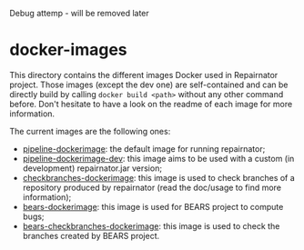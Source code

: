 Debug attemp - will be removed later
# docker-images

This directory contains the different images Docker used in Repairnator project.
Those images (except the dev one) are self-contained and can be directly build by calling `docker build <path>` without any other command before.
Don't hesitate to have a look on the readme of each image for more information.

The current images are the following ones: 
  - [pipeline-dockerimage](pipeline-dockerimage): the default image for running repairnator;
  - [pipeline-dockerimage-dev](pipeline-dockerimage-dev): this image aims to be used with a custom (in development) repairnator.jar version;
  - [checkbranches-dockerimage](checkbranches-dockerimage): this image is used to check branches of a repository produced by repairnator (read the doc/usage to find more information);
  - [bears-dockerimage](bears-dockerimage): this image is used for BEARS project to compute bugs;
  - [bears-checkbranches-dockerimage](bears-checkbranches-dockerimage): this image is used to check the branches created by BEARS project.
  
  